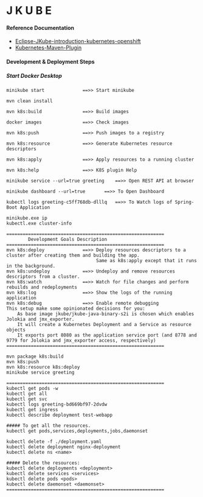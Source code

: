 # J K U B E

#### Reference Documentation
* [Eclipse-JKube-introduction-kubernetes-openshift](http://blog.marcnuri.com/eclipse-jkube-introduction-kubernetes-openshift/)
* [Kubernetes-Maven-Plugin](https://www.eclipse.org/jkube/docs/kubernetes-maven-plugin)


#### Development & Deployment Steps

##### Start Docker Desktop

```
minikube start				==>> Start minikube
```
```
mvn clean install
```
```
mvn k8s:build				==>> Build images
```
```
docker images				==>> Check images
```
```
mvn k8s:push				==>> Push images to a registry
```
```
mvn k8s:resource			==>> Generate Kubernetes resource descriptors
```
```
mvn k8s:apply				==>> Apply resources to a running cluster
```
```
mvn k8s:help				==>> K8S plugin Help
```
```
minikube service --url=true greeting	==>> Open REST API at browser
```
```
minikube dashboard --url=true		==>> To Open Dashboard
```
```
kubectl logs greeting-c5ff768db-dlllq	==>> To Watch logs of Spring-Boot Application
```
```
minikube.exe ip
kubectl.exe cluster-info
```


```
==========================================================
		Development Goals Description
==========================================================
mvn k8s:deploy 				==>> Deploy resources descriptors to a cluster after creating them and building the app. 
              					 Same as k8s:apply except that it runs in the background.
mvn k8s:undeploy 			==>> Undeploy and remove resources descriptors from a cluster.
mvn k8s:watch 				==>> Watch for file changes and perform rebuilds and redeployments
mvn k8s:log 				==>> Show the logs of the running application
mvn k8s:debug 				==>> Enable remote debugging
This setup make some opinionated decisions for you:
    As base image jkube/jkube-java-binary-s2i is chosen which enables Jolokia and jmx_exporter. 
    It will create a Kubernetes Deployment and a Service as resource objects
    It exports port 8080 as the application service port (and 8778 and 9779 for Jolokia and jmx_exporter access, respectively)
==========================================================
```
```
mvn package k8s:build
mvn k8s:push
mvn k8s:resource k8s:deploy
minikube service greeting

```
```
==========================================================
kubectl get pods -w
kubectl get all
kubectl get svc
kubectl logs greeting-bd669bf97-2dvdw
kubectl get ingress
kubectl describe deployment test-webapp

##### To get all the resources.
kubectl get pods,services,deployments,jobs,daemonset

kubectl delete -f ./deployment.yaml
kubectl delete deployment nginx-deployment
kubectl delete ns <name>

##### Delete the resources:
kubectl delete deployments <deployment>
kubectl delete services <services>
kubectl delete pods <pods>
kubectl delete daemonset <daemonset>
==========================================================
```




